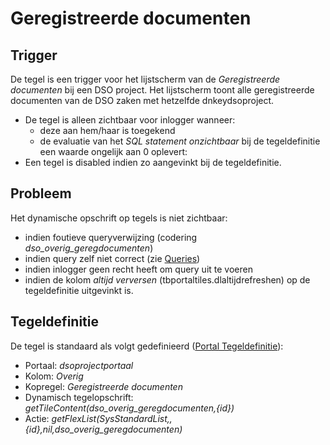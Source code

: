# Geregistreerde  documenten

## Trigger

De tegel is een trigger voor het lijstscherm van de *Geregistreerde documenten* bij een DSO project. Het lijstscherm toont alle geregistreerde documenten van de DSO zaken met hetzelfde dnkeydsoproject.

  - De tegel is alleen zichtbaar voor inlogger wanneer:
    - deze aan hem/haar is toegekend
    - de evaluatie van het *SQL statement onzichtbaar* bij de tegeldefinitie een waarde ongelijk aan 0 oplevert:
  - Een tegel is disabled indien zo aangevinkt bij de tegeldefinitie.

## Probleem

Het dynamische opschrift op tegels is niet zichtbaar:

  - indien foutieve queryverwijzing (codering *dso_overig_geregdocumenten*)
  - indien query zelf niet correct (zie [Queries](/docs/instellen_inrichten/queries.md))
  - indien inlogger geen recht heeft om query uit te voeren
  - indien de kolom *altijd verversen* (tbportaltiles.dlaltijdrefreshen) op de tegeldefinitie uitgevinkt is.

## Tegeldefinitie

De tegel is standaard als volgt gedefinieerd ([Portal Tegeldefinitie](/docs/instellen_inrichten/portaldefinitie/portal_tegel.md)):

  -  Portaal: *dsoprojectportaal*
  -  Kolom: *Overig*
  -  Kopregel: *Geregistreerde documenten*
  -  Dynamisch tegelopschrift: *getTileContent(dso_overig_geregdocumenten,{id})*
  -  Actie: *getFlexList(SysStandardList,,{id},nil,dso_overig_geregdocumenten)*

